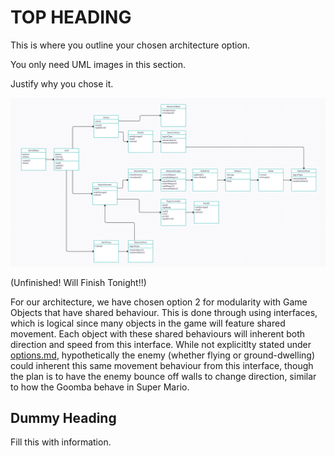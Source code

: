 # TOP HEADING 

This is where you outline your chosen architecture option.

You only need UML images in this section.

Justify why you chose it.

![alt text](https://github.com/LachlanRichardsUSC/SGD213_Task-2-Wiki-Template/blob/f95cc25a24d3a4e99a1d223c1659ea334d1ef00d/Media/UML%20Diagrams/ClassDiagramVer1.png?raw=true)

(Unfinished! Will Finish Tonight!!)

For our architecture, we have chosen option 2 for modularity with Game Objects that have shared behaviour. This is done through using interfaces, which is logical since many objects in the game will feature shared movement. Each object with these shared behaviours will inherent both direction and speed from this interface. While not explicitlty stated under [options.md](options.md), hypothetically the enemy (whether flying or ground-dwelling) could inherent this same movement behaviour from this interface, though the plan is to have the enemy bounce off walls to change direction, similar to how the Goomba behave in Super Mario.

## Dummy Heading
Fill this with information.
